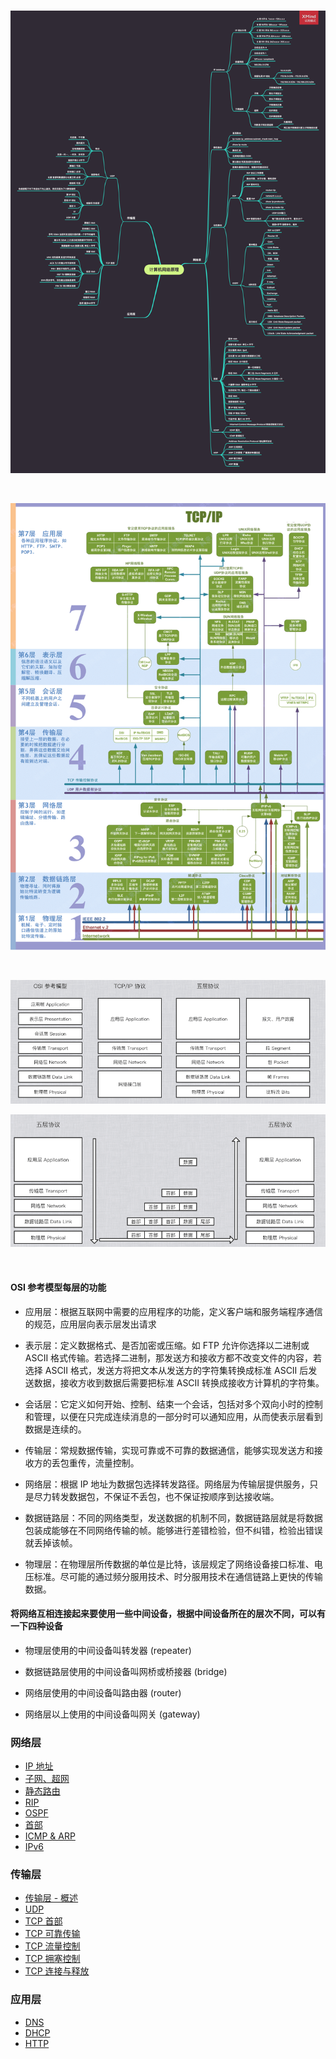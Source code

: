 <br>

![](../Images/Network/ReadMe/ComputerNetwork.png)

<br>

![](../Images/Network/ReadMe/ReadMe_images01.png)

<br>

![](../Images/Network/ReadMe/ReadMe_images02.png)

![](../Images/Network/ReadMe/ReadMe_images03.png)

<br>

#### OSI 参考模型每层的功能

- 应用层：根据互联网中需要的应用程序的功能，定义客户端和服务端程序通信的规范，应用层向表示层发出请求

- 表示层：定义数据格式、是否加密或压缩。如 FTP 允许你选择以二进制或 ASCII 格式传输。若选择二进制，那发送方和接收方都不改变文件的内容，若选择 ASCII 格式，发送方将把文本从发送方的字符集转换成标准 ASCII 后发送数据，接收方收到数据后需要把标准 ASCII 转换成接收方计算机的字符集。
- 会话层：它定义如何开始、控制、结束一个会话，包括对多个双向小时的控制和管理，以便在只完成连续消息的一部分时可以通知应用，从而使表示层看到数据是连续的。
- 传输层：常规数据传输，实现可靠或不可靠的数据通信，能够实现发送方和接收方的丢包重传，流量控制。
- 网络层：根据 IP 地址为数据包选择转发路径。网络层为传输层提供服务，只是尽力转发数据包，不保证不丢包，也不保证按顺序到达接收端。
- 数据链路层：不同的网络类型，发送数据的机制不同，数据链路层就是将数据包装成能够在不同网络传输的帧。能够进行差错检验，但不纠错，检验出错误就丢掉该帧。
- 物理层：在物理层所传数据的单位是比特，该层规定了网络设备接口标准、电压标准。尽可能的通过频分服用技术、时分服用技术在通信链路上更快的传输数据。



#### 将网络互相连接起来要使用一些中间设备，根据中间设备所在的层次不同，可以有一下四种设备

- 物理层使用的中间设备叫转发器 (repeater)

- 数据链路层使用的中间设备叫网桥或桥接器 (bridge)
- 网络层使用的中间设备叫路由器 (router)
- 网络层以上使用的中间设备叫网关 (gateway)


### 网络层

- [IP 地址](https://github.com/zhaoName/Notes/blob/master/Netwotk/%E7%BD%91%E7%BB%9C%E5%B1%82-IP%E5%9C%B0%E5%9D%80.md)
- [子网、超网](https://github.com/zhaoName/Notes/blob/master/Netwotk/%E7%BD%91%E7%BB%9C%E5%B1%82-%E5%AD%90%E7%BD%91%E8%B6%85%E7%BD%91.md)
- [静态路由](https://github.com/zhaoName/Notes/blob/master/Netwotk/%E7%BD%91%E7%BB%9C%E5%B1%82-%E9%9D%99%E6%80%81%E8%B7%AF%E7%94%B1.md)
- [RIP](https://github.com/zhaoName/Notes/blob/master/Netwotk/%E7%BD%91%E7%BB%9C%E5%B1%82-RIP.md)
- [OSPF](https://github.com/zhaoName/Notes/blob/master/Netwotk/%E7%BD%91%E7%BB%9C%E5%B1%82-OSPF.md)
- [首部](https://github.com/zhaoName/Notes/blob/master/Netwotk/%E7%BD%91%E7%BB%9C%E5%B1%82-%E9%A6%96%E9%83%A8.md)
- [ICMP & ARP](https://github.com/zhaoName/Notes/blob/master/Netwotk/%E7%BD%91%E7%BB%9C%E5%B1%82-ICMP-ARP.md)
- [IPv6](https://github.com/zhaoName/Notes/blob/master/Netwotk/%E7%BD%91%E7%BB%9C%E5%B1%82-IPv6.md)

### 传输层

- [传输层 - 概述](https://github.com/zhaoName/Notes/blob/master/Netwotk/%E4%BC%A0%E8%BE%93%E5%B1%82-%E6%A6%82%E8%BF%B0.md)
- [UDP](https://github.com/zhaoName/Notes/blob/master/Netwotk/%E4%BC%A0%E8%BE%93%E5%B1%82-UDP.md)
- [TCP 首部](https://github.com/zhaoName/Notes/blob/master/Netwotk/%E4%BC%A0%E8%BE%93%E5%B1%82-TCP%E9%A6%96%E9%83%A8.md)
- [TCP 可靠传输](https://github.com/zhaoName/Notes/blob/master/Netwotk/%E4%BC%A0%E8%BE%93%E5%B1%82-TCP%E5%8F%AF%E9%9D%A0%E4%BC%A0%E8%BE%93.md)
- [TCP 流量控制](https://github.com/zhaoName/Notes/blob/master/Netwotk/%E4%BC%A0%E8%BE%93%E5%B1%82-TCP%E6%B5%81%E9%87%8F%E6%8E%A7%E5%88%B6.md)
- [TCP 拥塞控制](https://github.com/zhaoName/Notes/blob/master/Netwotk/%E4%BC%A0%E8%BE%93%E5%B1%82-TCP%E6%8B%A5%E5%A1%9E%E6%8E%A7%E5%88%B6.md)
- [TCP 连接与释放](https://github.com/zhaoName/Notes/blob/master/Netwotk/%E4%BC%A0%E8%BE%93%E5%B1%82-TCP%E8%BF%9E%E6%8E%A5%E4%B8%8E%E9%87%8A%E6%94%BE.md)

### 应用层

- [DNS](https://github.com/zhaoName/Notes/blob/master/Netwotk/%E5%BA%94%E7%94%A8%E5%B1%82-DNS.md)
- [DHCP](https://github.com/zhaoName/Notes/blob/master/Netwotk/%E5%BA%94%E7%94%A8%E5%B1%82-DHCP.md)
- [HTTP](https://github.com/zhaoName/Notes/blob/master/Netwotk/%E5%BA%94%E7%94%A8%E5%B1%82-HTTP.md)
	

<br>

<br>